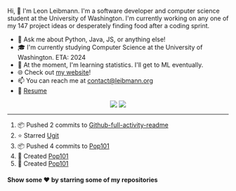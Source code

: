 Hi, 👋 I'm Leon Leibmann. I'm a software developer and computer science student at the University of Washington. I'm currently working on any one of my 147 project ideas or desperately finding food after a coding sprint.

- 💬 Ask me about Python, Java, JS, or anything else!
- 🎓 I'm currently studying Computer Science at the University of Washington. ETA: 2024
- 🌱 At the moment, I'm learning statistics. I'll get to ML eventually.
- 🌐 Check out [my website](https://leibmann.org)!
- 📫 You can reach me at [contact@leibmann.org](mailto:contact@leibmann.org)
- 📄 [Resume](https://leibmann.org/Leon_Leibmann_Resume.pdf)

<div align="middle">
<img align="top" src="https://github-readme-stats.vercel.app/api/top-langs/?username=Pop101&layout=compact&theme=transparent&hide_border=true&hide=css">
<img align="top" src="https://github-readme-stats.vercel.app/api?username=Pop101&show_icons=true&theme=transparent&hide_border=true&count_private=true&hide=issues,contribs">
</div>

---
<!--START_SECTION:activity-->
1. 📦 Pushed 2 commits to [Github-full-activity-readme](https://github.com/Pop101/github-full-activity-readme)
2. ⭐️ Starred [Ugit](https://github.com/turfptax/ugit)
3. 📦 Pushed 4 commits to [Pop101](https://github.com/Pop101/Pop101)
4. 🎉 Created [Pop101](https://github.com/Pop101/Pop101)
5. 🎉 Created [Pop101](https://github.com/Pop101/Pop101)
<!--END_SECTION:activity-->

#### Show some ❤️ by starring some of my repositories
